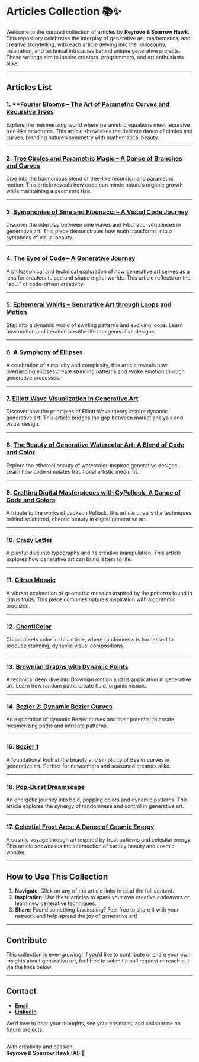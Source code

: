 # **Articles Collection** 📚✨

Welcome to the curated collection of articles by **Reyrove & Sparrow Hawk**. This repository celebrates the interplay of generative art, mathematics, and creative storytelling, with each article delving into the philosophy, inspiration, and technical intricacies behind unique generative projects. These writings aim to inspire creators, programmers, and art enthusiasts alike.

---

## **Articles List**

### 1. **[Fourier Blooms – The Art of Parametric Curves and Recursive Trees](https://www.fxhash.xyz/article/fourier-blooms-the-art-of-parametric-curves-and-recursive-trees) 
Explore the mesmerizing world where parametric equations meet recursive tree-like structures. This article showcases the delicate dance of circles and curves, blending nature’s symmetry with mathematical beauty.

---

### 2. **[Tree Circles and Parametric Magic – A Dance of Branches and Curves](#)**  
Dive into the harmonious blend of tree-like recursion and parametric motion. This article reveals how code can mimic nature’s organic growth while maintaining a geometric flair.

---

### 3. **[Symphonies of Sine and Fibonacci – A Visual Code Journey](#)**  
Discover the interplay between sine waves and Fibonacci sequences in generative art. This piece demonstrates how math transforms into a symphony of visual beauty.

---

### 4. **[The Eyes of Code – A Generative Journey](#)**  
A philosophical and technical exploration of how generative art serves as a lens for creators to see and shape digital worlds. This article reflects on the "soul" of code-driven creativity.

---

### 5. **[Ephemeral Whirls – Generative Art through Loops and Motion](#)**  
Step into a dynamic world of swirling patterns and evolving loops. Learn how motion and iteration breathe life into generative designs.

---

### 6. **[A Symphony of Ellipses](#)**  
A celebration of simplicity and complexity, this article reveals how overlapping ellipses create stunning patterns and evoke emotion through generative processes.

---

### 7. **[Elliott Wave Visualization in Generative Art](#)**  
Discover how the principles of Elliott Wave theory inspire dynamic generative art. This article bridges the gap between market analysis and visual design.

---

### 8. **[The Beauty of Generative Watercolor Art: A Blend of Code and Color](#)**  
Explore the ethereal beauty of watercolor-inspired generative designs. Learn how code simulates traditional artistic mediums.

---

### 9. **[Crafting Digital Masterpieces with CyPollock: A Dance of Code and Colors](#)**  
A tribute to the works of Jackson Pollock, this article unveils the techniques behind splattered, chaotic beauty in digital generative art.

---

### 10. **[Crazy Letter](#)**  
A playful dive into typography and its creative manipulation. This article explores how generative art can bring letters to life.

---

### 11. **[Citrus Mosaic](#)**  
A vibrant exploration of geometric mosaics inspired by the patterns found in citrus fruits. This piece combines nature’s inspiration with algorithmic precision.

---

### 12. **[ChaotiColor](#)**  
Chaos meets color in this article, where randomness is harnessed to produce stunning, dynamic visual compositions.

---

### 13. **[Brownian Graphs with Dynamic Points](#)**  
A technical deep dive into Brownian motion and its application in generative art. Learn how random paths create fluid, organic visuals.

---

### 14. **[Bezier 2: Dynamic Bezier Curves](#)**  
An exploration of dynamic Bezier curves and their potential to create mesmerizing paths and intricate patterns.

---

### 15. **[Bezier 1](#)**  
A foundational look at the beauty and simplicity of Bezier curves in generative art. Perfect for newcomers and seasoned creators alike.

---

### 16. **[Pop-Burst Dreamscape](#)**  
An energetic journey into bold, popping colors and dynamic patterns. This article explores the synergy of randomness and control in generative art.

---

### 17. **[Celestial Frost Arcs: A Dance of Cosmic Energy](#)**  
A cosmic voyage through art inspired by frost patterns and celestial energy. This article showcases the intersection of earthly beauty and cosmic wonder.

---

## **How to Use This Collection**

1. **Navigate**: Click on any of the article links to read the full content.
2. **Inspiration**: Use these articles to spark your own creative endeavors or learn new generative techniques.
3. **Share**: Found something fascinating? Feel free to share it with your network and help spread the joy of generative art!

---

## **Contribute**

This collection is ever-growing! If you’d like to contribute or share your own insights about generative art, feel free to submit a pull request or reach out via the links below.

---

## **Contact**

- **[Email](mailto:reyhanehdaneshdoost@gmail.com)**
- **[LinkedIn](https://www.linkedin.com/in/reyhaneh-daneshdoost-730481160/)**

We’d love to hear your thoughts, see your creations, and collaborate on future projects!

---

With creativity and passion,  
**Reyrove & Sparrow Hawk (AI)** 💙
